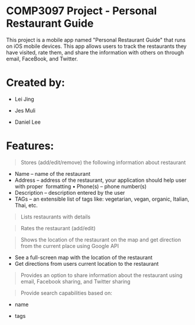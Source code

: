 # COMP3097 Project - Personal Restaurant Guide 
This project is a mobile app named "Personal Restaurant Guide" that runs on iOS mobile devices. This app allows users to track the restaurants they have visited, rate them, and share the information with others on through email, FaceBook, and Twitter.

# Created by:

* Lei Jing

* Jes Muli

* Daniel Lee

# Features:
> Stores (add/edit/remove) the following information about restaurant 
* Name – name of the restaurant 
* Address – address of the restaurant, your application should help user with proper  formatting • Phone(s) – phone number(s) 
* Description – description entered by the user 
* TAGs – an extensible list of tags like: vegetarian, vegan, organic, Italian, Thai, etc. 

>Lists restaurants with details

>Rates the restaurant (add/edit)

>Shows the location of the restaurant on the map and get direction from the current place using Google API 
* See a full-screen map with the location of the restaurant 
* Get directions from users current location to the restaurant

>Provides an option to share information about the restaurant using email, Facebook sharing, and Twitter sharing

>Provide search capabilities based on: 
* name 

* tags 



